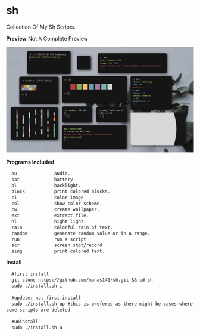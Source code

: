 # sh
Collection Of My Sh Scripts. 

**Preview**
Not A Complete Preview
<p>
  <img src="preview.png">
</p>


**Programs Included**

```
  au              audio.
  bat             battery.
  bl              backlight.
  block           print colored blocks.
  ci              color image.
  col             show color scheme.
  cw              create wallpaper.
  ext             extract file.
  nl              night light.
  rain            colorful rain of text.
  random          generate random value or in a range.
  run             run a script
  scr             screen shot/record 
  sing            print colored text.
```

**Install**
```
  #first install
  git clone https://github.com/manas140/sh.git && cd sh
  sudo ./install.sh i
  
  #update: not first install
  sudo ./install.sh up #this is prefered as there might be cases where some scripts are deleted

  #uninstall
  sudo ./install.sh u
```
